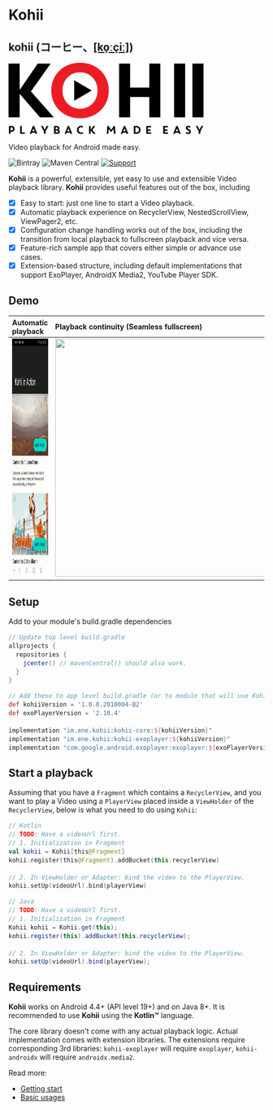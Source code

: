 # Kohii

## kohii (コーヒー、[[ko̞ːçiː]](https://en.wiktionary.org/wiki/%E3%82%B3%E3%83%BC%E3%83%92%E3%83%BC))

<img src="art/kohii.png?raw=true" alt="Kohii" width="384">

Video playback for Android made easy.

![Bintray](https://img.shields.io/bintray/v/eneimlabs/kohii/kohii-core)
![Maven Central](https://img.shields.io/maven-central/v/im.ene.kohii/kohii-core)
[![Support](https://yourdonation.rocks/images/badge.svg)](https://github.com/sponsors/eneim)

**Kohii** is a powerful, extensible, yet easy to use and extensible Video playback library. **Kohii** provides useful features out of the box, including

- [x] Easy to start: just one line to start a Video playback.
- [x] Automatic playback experience on RecyclerView, NestedScrollView, ViewPager2, etc.
- [x] Configuration change handling works out of the box, including the transition from local playback to fullscreen playback and vice versa.
- [x] Feature-rich sample app that covers either simple or advance use cases.
- [x] Extension-based structure, including default implementations that support ExoPlayer, AndroidX Media2, YouTube Player SDK.

## Demo

| Automatic playback                                           | Playback continuity (Seamless fullscreen)                    |
| :----------------------------------------------------------- | :----------------------------------------------------------- |
| <img src="./art/kohii_demo_2.gif" width="216" height="468"/> | <img src="./art/kohii_demo_3.gif" width="468" height="468"/> |

## Setup

Add to your module's build.gradle dependencies

```groovy
// Update top level build.gradle
allprojects {
  repositories {
    jcenter() // mavenCentral() should also work.
  }
}
```

```groovy
// Add these to app level build.gradle (or to module that will use Kohii)
def kohiiVersion = '1.0.0.2010004-B2'
def exoPlayerVersion = '2.10.4'

implementation "im.ene.kohii:kohii-core:${kohiiVersion}"
implementation "im.ene.kohii:kohii-exoplayer:${kohiiVersion}"
implementation "com.google.android.exoplayer:exoplayer:${exoPlayerVersion}"
```

## Start a playback

Assuming that you have a `Fragment` which contains a `RecyclerView`, and you want to play a Video using a `PlayerView` placed inside a `ViewHolder` of the `RecyclerView`, below is what you need to do using `Kohii`:

```Kotlin tab=
// Kotlin
// TODO: Have a videoUrl first.
// 1. Initialization in Fragment
val kohii = Kohii[this@Fragment]
kohii.register(this@Fragment).addBucket(this.recyclerView)

// 2. In ViewHolder or Adapter: bind the video to the PlayerView.
kohii.setUp(videoUrl).bind(playerView)
```

```Java tab=
// Java
// TODO: Have a videoUrl first.
// 1. Initialization in Fragment
Kohii kohii = Kohii.get(this);
kohii.register(this).addBucket(this.recyclerView);

// 2. In ViewHolder or Adapter: bind the video to the PlayerView.
kohii.setUp(videoUrl).bind(playerView);
```

## Requirements

**Kohii** works on Android 4.4+ (API level 19+) and on Java 8+. It is recommended to use **Kohii** using the **Kotlin&trade;** language.

The core library doesn't come with any actual playback logic. Actual implementation comes with extension libraries. The extensions require corresponding 3rd libraries: `kohii-exoplayer` will require `exoplayer`, `kohii-androidx` will require `androidx.media2`.

Read more:

- [Getting start](/usage/start/)
- [Basic usages](/usage/basic/)
